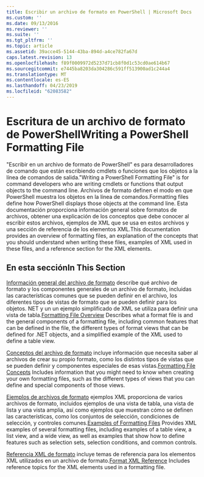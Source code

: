 ```yaml
---
title: Escribir un archivo de formato en PowerShell | Microsoft Docs
ms.custom: ''
ms.date: 09/13/2016
ms.reviewer: ''
ms.suite: ''
ms.tgt_pltfrm: ''
ms.topic: article
ms.assetid: 39acce45-5144-43ba-894d-a4ce782fa67d
caps.latest.revision: 13
ms.openlocfilehash: f89f0009972d5237d71cb8f0d1c53cd0ae614b67
ms.sourcegitcommit: e7445ba8203da304286c591ff513900ad1c244a4
ms.translationtype: MT
ms.contentlocale: es-ES
ms.lasthandoff: 04/23/2019
ms.locfileid: "62083582"
---
```

# <a name="writing-a-powershell-formatting-file"></a><span data-ttu-id="b4955-102">Escritura de un archivo de formato de PowerShell</span><span class="sxs-lookup"><span data-stu-id="b4955-102">Writing a PowerShell Formatting File</span></span>

<span data-ttu-id="b4955-103">"Escribir en un archivo de formato de PowerShell" es para desarrolladores de comando que están escribiendo cmdlets o funciones que los objetos a la línea de comandos de salida.</span><span class="sxs-lookup"><span data-stu-id="b4955-103">"Writing a PowerShell Formatting File" is for command developers who are writing cmdlets or functions that output objects to the command line.</span></span> <span data-ttu-id="b4955-104">Archivos de formato definen el modo en que PowerShell muestra los objetos en la línea de comandos.</span><span class="sxs-lookup"><span data-stu-id="b4955-104">Formatting files define how PowerShell displays those objects at the command line.</span></span> <span data-ttu-id="b4955-105">Esta documentación proporciona información general sobre formatos de archivos, obtener una explicación de los conceptos que debe conocer al escribir estos archivos, ejemplos de XML que se usa en estos archivos y una sección de referencia de los elementos XML.</span><span class="sxs-lookup"><span data-stu-id="b4955-105">This documentation provides an overview of formatting files, an explanation of the concepts that you should understand when writing these files, examples of XML used in these files, and a reference section for the XML elements.</span></span>

## <a name="in-this-section"></a><span data-ttu-id="b4955-106">En esta sección</span><span class="sxs-lookup"><span data-stu-id="b4955-106">In This Section</span></span>

<span data-ttu-id="b4955-107">[Información general del archivo de formato](./formatting-file-overview.md) describe qué archivo de formato y los componentes generales de un archivo de formato, incluidas las características comunes que se pueden definir en el archivo, los diferentes tipos de vistas de formato que se pueden definir para los objetos. NET y un un ejemplo simplificado de XML se utiliza para definir una vista de tabla.</span><span class="sxs-lookup"><span data-stu-id="b4955-107">[Formatting File Overview](./formatting-file-overview.md) Describes what a format file is and the general components of a formatting file, including common features that can be defined in the file, the different types of format views that can be defined for .NET objects, and a simplified example of the XML used to define a table view.</span></span>

<span data-ttu-id="b4955-108">[Conceptos del archivo de formato](./formatting-file-concepts.md) incluye información que necesita saber al archivos de crear su propio formato, como los distintos tipos de vistas que se pueden definir y componentes especiales de esas vistas.</span><span class="sxs-lookup"><span data-stu-id="b4955-108">[Formatting File Concepts](./formatting-file-concepts.md) Includes information that you might need to know when creating your own formatting files, such as the different types of views that you can define and special components of those views.</span></span>

<span data-ttu-id="b4955-109">[Ejemplos de archivos de formato](./examples-of-formatting-files.md) ejemplos XML proporciona de varios archivos de formato, incluidos ejemplos de una vista de tabla, una vista de lista y una vista amplia, así como ejemplos que muestran cómo se definen las características, como los conjuntos de selección, condiciones de selección, y controles comunes.</span><span class="sxs-lookup"><span data-stu-id="b4955-109">[Examples of Formatting Files](./examples-of-formatting-files.md) Provides XML examples of several formatting files, including examples of a table view, a list view, and a wide view, as well as examples that show how to define features such as selection sets, selection conditions, and common controls.</span></span>

<span data-ttu-id="b4955-110">[Referencia XML de formato](./format-schema-xml-reference.md) incluye temas de referencia para los elementos XML utilizados en un archivo de formato.</span><span class="sxs-lookup"><span data-stu-id="b4955-110">[Format XML Reference](./format-schema-xml-reference.md) Includes reference topics for the XML elements used in a formatting file.</span></span>
